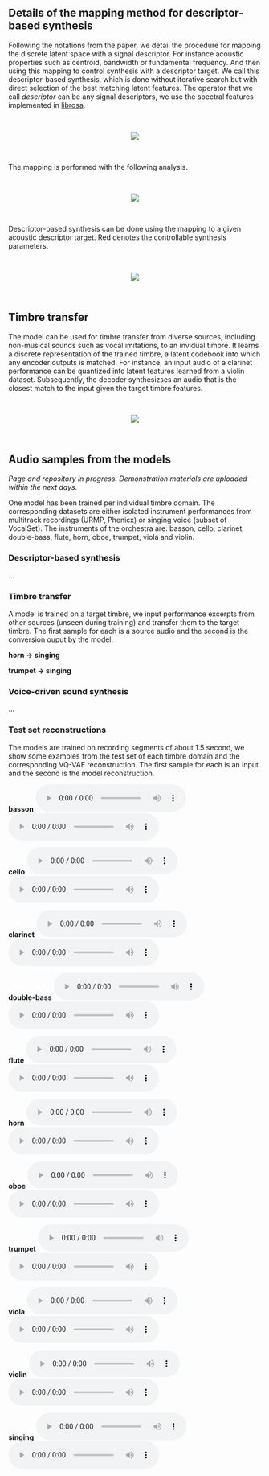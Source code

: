 <!--
<link href="style.css" rel="stylesheet">
-->

<script type="text/javascript"> 
      // Show button
      function look(type){ 
      param=document.getElementById(type); 
      if(param.style.display == "none") param.style.display = "block"; 
      else param.style.display = "none" 
      } 
</script>


## Details of the mapping method for descriptor-based synthesis

Following the notations from the paper, we detail the procedure for mapping the discrete latent space with a signal descriptor. For instance acoustic properties such as centroid, bandwidth or fundamental frequency. And then using this mapping to control synthesis with a descriptor target. We call this descriptor-based synthesis, which is done without iterative search but with direct selection of the best matching latent features. The operator that we call *descriptor* can be any signal descriptors, we use the spectral features implemented in [librosa](https://librosa.github.io/librosa/feature.html#spectral-features).

&nbsp;

<p align="center"> <img src="figures/ISMIR_supplem.png"> </p>

&nbsp;

The mapping is performed with the following analysis.

&nbsp;

<p align="center"> <img src="figures/descriptor_ana.png"> </p>

&nbsp;

Descriptor-based synthesis can be done using the mapping to a given acoustic descriptor target. Red denotes the controllable synthesis parameters.

&nbsp;

<p align="center"> <img src="figures/descriptor_map.png"> </p>

&nbsp;

## Timbre transfer

The model can be used for timbre transfer from diverse sources, including non-musical sounds such as vocal imitations, to an invidual timbre. It learns a discrete representation of the trained timbre, a latent codebook into which any encoder outputs is matched. For instance, an input audio of a clarinet performance can be quantized into latent features learned from a violin dataset. Subsequently, the decoder synthesizses an audio that is the closest match to the input given the target timbre features.

&nbsp;

<p align="center"> <img src="figures/transfer.png"> </p>

&nbsp;



## Audio samples from the models

*Page and repository in progress. Demonstration materials are uploaded within the next days.*

One model has been trained per individual timbre domain. The corresponding datasets are either isolated instrument performances from multitrack recordings (URMP, Phenicx) or singing voice (subset of VocalSet). The instruments of the orchestra are: basson, cello, clarinet, double-bass, flute, horn, oboe, trumpet, viola and violin.

### Descriptor-based synthesis

...

### Timbre transfer

A model is trained on a target timbre, we input performance excerpts from other sources (unseen during training) and transfer them to the target timbre. The first sample for each is a source audio and the second is the conversion ouput by the model.

**horn → singing**

**trumpet → singing**

### Voice-driven sound synthesis

...

### Test set reconstructions

The models are trained on recording segments of about 1.5 second, we show some examples from the test set of each timbre domain and the corresponding VQ-VAE reconstruction. The first sample for each is an input and the second is the model reconstruction.


**basson** <audio controls><source src="audio/reconstructions/basson_in.wav"></audio>  <audio controls><source src="audio/reconstructions/basson_rec.wav"></audio>

**cello** <audio controls><source src="audio/reconstructions/cello_in.wav"></audio>  <audio controls><source src="audio/reconstructions/cello_rec.wav"></audio>

**clarinet** <audio controls><source src="audio/reconstructions/clarinet_in.wav"></audio>  <audio controls><source src="audio/reconstructions/clarinet_rec.wav"></audio>

**double-bass** <audio controls><source src="audio/reconstructions/doublebass_in.wav"></audio>  <audio controls><source src="audio/reconstructions/doublebass_rec.wav"></audio>

**flute** <audio controls><source src="audio/reconstructions/flute_in.wav"></audio>  <audio controls><source src="audio/reconstructions/flute_rec.wav"></audio>

**horn** <audio controls><source src="audio/reconstructions/horn_in.wav"></audio>  <audio controls><source src="audio/reconstructions/horn_rec.wav"></audio>

**oboe** <audio controls><source src="audio/reconstructions/oboe_in.wav"></audio>  <audio controls><source src="audio/reconstructions/oboe_rec.wav"></audio>

**trumpet** <audio controls><source src="audio/reconstructions/trumpet_in.wav"></audio>  <audio controls><source src="audio/reconstructions/trumpet_rec.wav"></audio>

**viola** <audio controls><source src="audio/reconstructions/viola_in.wav"></audio>  <audio controls><source src="audio/reconstructions/viola_rec.wav"></audio>

**violin** <audio controls><source src="audio/reconstructions/violin_in.wav"></audio>  <audio controls><source src="audio/reconstructions/violin_rec.wav"></audio>

**singing** <audio controls><source src="audio/reconstructions/singing_in.wav"></audio>  <audio controls><source src="audio/reconstructions/singing_rec.wav"></audio>


<!--
<audio controls><source src="audio/rec_drum.wav"></audio>
-->
